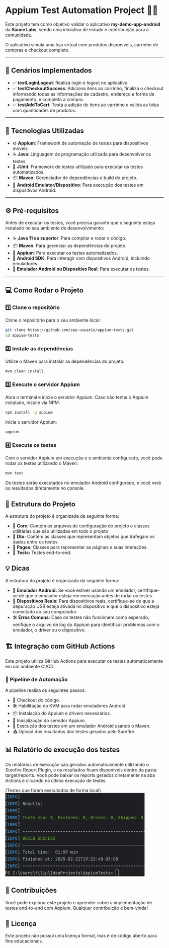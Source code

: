 # Appium Test Automation Project 📱🤖

Este projeto tem como objetivo validar o aplicativo **my-demo-app-android** da **Sauce Labs**, sendo uma iniciativa de estudo e contribuição para a comunidade.

O aplicativo simula uma loja virtual com produtos disponíveis, carrinho de compras e checkout completo.

---

## 📌 Cenários Implementados

- ✅ **testLoginLogout**: Realiza login e logout no aplicativo.
- ✅ **testCheckoutSuccess**: Adiciona itens ao carrinho, finaliza o checkout informando todas as informações de cadastro, endereço e forma de pagamento, e completa a compra.
- ✅ **testAddToCart**: Testa a adição de itens ao carrinho e valida as telas com quantidades de produtos.

---

## 🚀 Tecnologias Utilizadas

- ⚙️ **Appium**: Framework de automação de testes para dispositivos móveis.
- ☕ **Java**: Linguagem de programação utilizada para desenvolver os testes.
- 🔬 **JUnit**: Framework de testes utilizado para executar os testes automatizados.
- 📦 **Maven**: Gerenciador de dependências e build do projeto.
- 📱 **Android Emulator/Dispositivo**: Para execução dos testes em dispositivos Android.

---

## ⚙️ Pré-requisitos

Antes de executar os testes, você precisa garantir que o seguinte esteja instalado no seu ambiente de desenvolvimento:

- ☕ **Java 11 ou superior**: Para compilar e rodar o código.
- 📦 **Maven**: Para gerenciar as dependências do projeto.
- 🤖 **Appium**: Para executar os testes automatizados.
- 📲 **Android SDK**: Para interagir com dispositivos Android, incluindo emuladores.
- 📱 **Emulador Android ou Dispositivo Real**: Para executar os testes.

---

## 💻 Como Rodar o Projeto

### 1️⃣ Clone o repositório

Clone o repositório para o seu ambiente local:

```bash
git clone https://github.com/seu-usuario/appium-tests.git
cd appium-tests

```

### 2️⃣ Instale as dependências

Utilize o Maven para instalar as dependências do projeto:

```bash
mvn clean install

```

### 3️⃣ Execute o servidor Appium

Abra o terminal e inicie o servidor Appium. Caso não tenha o Appium instalado, instale via NPM:

```bash
npm install -g appium

```

Inicie o servidor Appium:

```bash
appium

```

### 4️⃣ Execute os testes

Com o servidor Appium em execução e o ambiente configurado, você pode rodar os testes utilizando o Maven:

```bash
mvn test

```
Os testes serão executados no emulador Android configurado, e você verá os resultados diretamente no console.

## 📂 Estrutura do Projeto

A estrutura do projeto é organizada da seguinte forma:

- 📂 **Core:** Contém os arquivos de configuração do projeto e classes utilitárias que são utilizadas em todo o projeto
- 📂 **Dto:** Contém as classes que representam objetos que trafegam os dados entre os testes
- 📂 **Pages:** Classes para representar as páginas e suas interações.
- 📂 **Tests:** Testes end-to-end.

## 💡 Dicas
A estrutura do projeto é organizada da seguinte forma:

- 📱 **Emulador Android:** Se você estiver usando um emulador, certifique-se de que o emulador esteja em execução antes de rodar os testes.
- 🔌 **Dispositivos Reais:** Para dispositivos reais, certifique-se de que a depuração USB esteja ativada no dispositivo e que o dispositivo esteja conectado ao seu computador.
- 🛠️ **Erros Comuns:** Caso os testes não funcionem como esperado, verifique o arquivo de log do Appium para identificar problemas com o emulador, o driver ou o dispositivo.

## 🏗️ Integração com GitHub Actions
Este projeto utiliza GitHub Actions para executar os testes automaticamente em um ambiente CI/CD.

### 📜 Pipeline de Automação
A pipeline realiza os seguintes passos:

- 🔄 Checkout do código.
- 🛠️ Habilitação do KVM para rodar emuladores Android.
- 📦 Instalação do Appium e drivers necessários.
- 🚀 Inicialização do servidor Appium.
- 📲 Execução dos testes em um emulador Android usando o Maven.
- 📤 Upload dos resultados dos testes gerados pelo Surefire.

## 📊 Relatório de execução dos testes
Os relatórios de execução são gerados automaticamente utilizando o Surefire Report Plugin, e os resultados ficam disponíveis dentro da pasta target/reports.
Você pode baixar os reports gerados diretamente na aba Actions e clicando na última execução de testes.

(Testes que foram executados de forma local)
![img.png](img.png)

## 🤝 Contribuições 

Você pode explorar este projeto e aprender sobre a implementação de testes end-to-end com Appium. Qualquer contribuição é bem-vinda!

## 📜 Licença 

Este projeto não possui uma licença formal, mas é de código aberto para fins educacionais.
